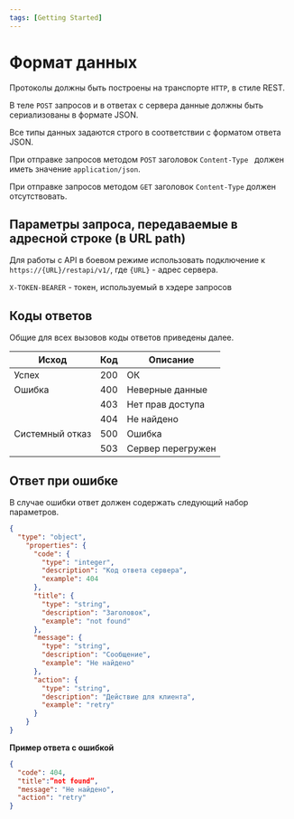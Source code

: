 ```yaml
---
tags: [Getting Started]
---
```


# Формат данных
Протоколы должны быть построены на транспорте `HTTP`, в стиле REST. 

В теле `POST` запросов и в ответах с сервера данные должны быть сериализованы в формате JSON.

Все типы данных задаются строго в соответствии с форматом ответа JSON.

При отправке запросов методом `POST` заголовок `Content-Type ` должен иметь значение `application/json`.

При отправке запросов методом `GET` заголовок `Content-Type` должен отсутствовать.

## Параметры запроса, передаваемые в адресной строке (в URL path)
Для работы с API в боевом режиме использовать подключение к `https://{URL}/restapi/v1/`, где `{URL}` - адрес сервера.

`X-TOKEN-BEARER` - токен, используемый в хэдере запросов

## Коды ответов
Общие для всех вызовов коды ответов приведены далее.

Исход | Код | Описание
---------|----------|---------
Успех | 200 | ОК
Ошибка| 400 | Неверные данные
|| 403 | Нет прав доступа
|| 404 | Не найдено
Системный отказ| 500 | Ошибка
|| 503 | Сервер перегружен

## Ответ при ошибке
В случае ошибки ответ должен содержать следующий набор параметров.

```json json_schema
{
  "type": "object",
    "properties": {
      "code": {
        "type": "integer",
        "description": "Код ответа сервера",
        "example": 404
      },
      "title": {
        "type": "string",
        "description": "Заголовок",
        "example": "not found"
      },
      "message": {
        "type": "string",
        "description": "Сообщение",
        "example": "Не найдено"
      },
      "action": {
        "type": "string",
        "description": "Действие для клиента",
        "example": "retry"
      }
    }
}
```

**Пример ответа с ошибкой**
```json
{
  "code": 404,
  "title":”not found”,
  "message": "Не найдено",
  "action": "retry"
}
```